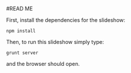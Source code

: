 #READ ME

First, install the dependencies for the slideshow:

	npm install

Then, to run this slideshow simply type: 

	grunt server

and the browser should open.
